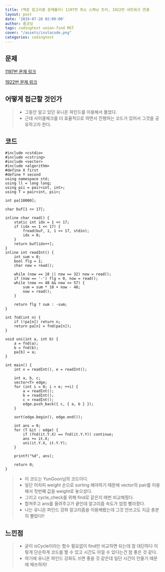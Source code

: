 ```yaml
---
title: (백준 알고리즘 문제풀이) 1197번 최소 스패닝 트리, 1922번 네트워크 연결 
layout: post
date: '2019-07-28 02:00:00'
author: 줌코딩
tags: codingtest union-find MST
cover: "/assets/instacode.png"
categories: codingtest
---
```


## 문제

[1197번 문제 링크](https://www.acmicpc.net/problem/1197)

[1922번 문제 링크](https://www.acmicpc.net/problem/1922)

## 어떻게 접근할 것인가

>* 그동안 알고 있던 유니온 파인드를 이용해서 풀었다.
>* 근데 사이클체크를 더 효율적으로 하면서 진행하는 코드가 있어서 그것을 공유하고자 한다.

## 코드

    #include <cstdio>
    #include <cstring>
    #include <vector>
    #include <algorithm>
    #define X first
    #define Y second
    using namespace std;
    using ll = long long;
    using pii = pair<int, int>;
    using T = pair<int, pii>;

    int pa[10000];

    char buf[1 << 17];

    inline char read() {
        static int idx = 1 << 17;
        if (idx == 1 << 17) {
            fread(buf, 1, 1 << 17, stdin);
            idx = 0;
        }
        return buf[idx++];
    }
    inline int readInt() {
        int sum = 0;
        bool flg = 1;
        char now = read();

        while (now == 10 || now == 32) now = read();
        if (now == '-') flg = 0, now = read();
        while (now >= 48 && now <= 57) {
            sum = sum * 10 + now - 48;
            now = read();
        }

        return flg ? sum : -sum;
    }

    int fnd(int n) {
        if (!pa[n]) return n;
        return pa[n] = fnd(pa[n]);
    }

    void uni(int a, int b) {
        a = fnd(a);
        b = fnd(b);
        pa[b] = a;
    }

    int main() {
        int v = readInt(), e = readInt();

        int a, b, c;
        vector<T> edge;
        for (int i = 0; i < e; ++i) {
            a = readInt();
            b = readInt();
            c = readInt();
            edge.push_back({ c, { a, b } });
        }

        sort(edge.begin(), edge.end());

        int ans = 0;
        for (T &it : edge) {
            if (fnd(it.Y.X) == fnd(it.Y.Y)) continue;
            ans += it.X;
            uni(it.Y.X, it.Y.Y);
        }

        printf("%d", ans);

        return 0;
    }

>* 이 코드는 YunGoon님의 코드이다.
>* 일단 어차피 weight 순으로 sorting 해야하기 때문에 vector의 pair를 이용해서 첫번째 값을 weight로 놓으셨다.
>* 그리고 cycle_check를 위해 find로 같은지 매번 비교해줬다.
>* 합쳐주고 ans를 올려주고가 끝인데 알고리즘 속도가 엄청 빨라졌다.
>* 나는 유니온 파인드 강화 알고리즘을 이용해봤는데 그것 안쓰고도 지금 충분히 빨랐다!!

## 느낀점

>* 굳이 isCycle이라는 함수 필요없이 find만 비교하면 되는데 참 대단하다 이렇게 단순하게 코드를 짤 수 있고 시간도 아낄 수 있다는건 참 좋은 것 같다.
>* 여기에 유니온 파인드 강화도 쓰면 좋을 것 같은데 일단 시간이 안줄기 때문에 패쓰하자!
